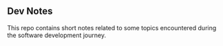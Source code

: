## Dev Notes

This repo contains short notes related to some topics encountered during the software development journey.
